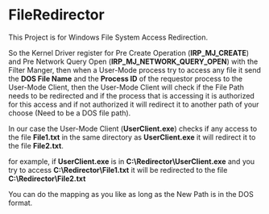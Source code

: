 # FileRedirector

This Project is for Windows File System Access Redirection.

So the Kernel Driver register for Pre Create Operation (**IRP_MJ_CREATE**) and Pre Network Query Open (**IRP_MJ_NETWORK_QUERY_OPEN**) with the Filter Manger, then when a User-Mode process try to access any file it send the **DOS File Name** and the **Process ID** of the requestor process to the User-Mode Client, then the User-Mode Client will check if the File Path needs to be redirected and if the process that is accessing it is authorized for this access and if not authorized it will redirect it to another path of your choose (Need to be a DOS file path).


In our case the User-Mode Client (**UserClient.exe**) checks if any access to the file **File1.txt** in the same directory as **UserClient.exe** it will redirect it to the file **File2.txt**.


for example, if **UserClient.exe** is in **C:\Redirector\UserClient.exe** and you try to access **C:\Redirector\File1.txt** it will be redirected to the file **C:\Redirector\File2.txt**


You can do the mapping as you like as long as the New Path is in the DOS format.
